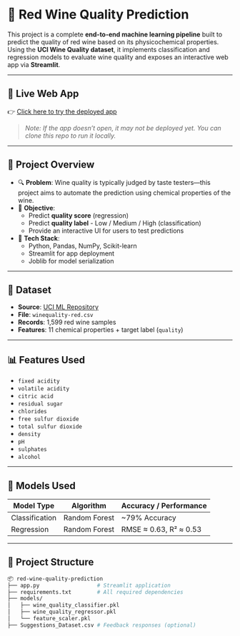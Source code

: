 # 🍷 Red Wine Quality Prediction

This project is a complete **end-to-end machine learning pipeline** built to predict the quality of red wine based on its physicochemical properties. Using the **UCI Wine Quality dataset**, it implements classification and regression models to evaluate wine quality and exposes an interactive web app via **Streamlit**.

---

## 🔗 Live Web App

👉 [Click here to try the deployed app](https://your-streamlit-link.streamlit.app)

> _Note: If the app doesn’t open, it may not be deployed yet. You can clone this repo to run it locally._

---

## 📌 Project Overview

- 🔍 **Problem**: Wine quality is typically judged by taste testers—this project aims to automate the prediction using chemical properties of the wine.
- 🎯 **Objective**:
  - Predict **quality score** (regression)
  - Predict **quality label** - Low / Medium / High (classification)
  - Provide an interactive UI for users to test predictions
- 🚀 **Tech Stack**:
  - Python, Pandas, NumPy, Scikit-learn
  - Streamlit for app deployment
  - Joblib for model serialization

---

## 📂 Dataset

- **Source**: [UCI ML Repository](https://archive.ics.uci.edu/ml/machine-learning-databases/wine-quality/)
- **File**: `winequality-red.csv`
- **Records**: 1,599 red wine samples
- **Features**: 11 chemical properties + target label (`quality`)

---

## 📊 Features Used

- `fixed acidity`
- `volatile acidity`
- `citric acid`
- `residual sugar`
- `chlorides`
- `free sulfur dioxide`
- `total sulfur dioxide`
- `density`
- `pH`
- `sulphates`
- `alcohol`

---

## 🧠 Models Used

| Model Type        | Algorithm         | Accuracy / Performance |
|-------------------|-------------------|-------------------------|
| Classification    | Random Forest     | ~79% Accuracy           |
| Regression        | Random Forest     | RMSE ≈ 0.63, R² ≈ 0.53 |

---

## 📁 Project Structure

```bash
📦 red-wine-quality-prediction
├── app.py                  # Streamlit application
├── requirements.txt        # All required dependencies
├── models/
│   ├── wine_quality_classifier.pkl
│   ├── wine_quality_regressor.pkl
│   └── feature_scaler.pkl
├── Suggestions_Dataset.csv # Feedback responses (optional)
